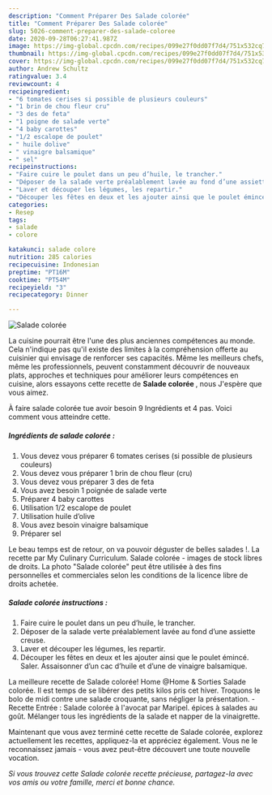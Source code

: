 ```yaml
---
description: "Comment Préparer Des Salade colorée"
title: "Comment Préparer Des Salade colorée"
slug: 5026-comment-preparer-des-salade-coloree
date: 2020-09-28T06:27:41.987Z
image: https://img-global.cpcdn.com/recipes/099e27f0dd07f7d4/751x532cq70/salade-coloree-photo-principale-de-la-recette.jpg
thumbnail: https://img-global.cpcdn.com/recipes/099e27f0dd07f7d4/751x532cq70/salade-coloree-photo-principale-de-la-recette.jpg
cover: https://img-global.cpcdn.com/recipes/099e27f0dd07f7d4/751x532cq70/salade-coloree-photo-principale-de-la-recette.jpg
author: Andrew Schultz
ratingvalue: 3.4
reviewcount: 4
recipeingredient:
- "6 tomates cerises si possible de plusieurs couleurs"
- "1 brin de chou fleur cru"
- "3 des de feta"
- "1 poigne de salade verte"
- "4 baby carottes"
- "1/2 escalope de poulet"
- " huile dolive"
- " vinaigre balsamique"
- " sel"
recipeinstructions:
- "Faire cuire le poulet dans un peu d’huile, le trancher."
- "Déposer de la salade verte préalablement lavée au fond d’une assiette creuse."
- "Laver et découper les légumes, les repartir."
- "Découper les fêtes en deux et les ajouter ainsi que le poulet émincé. Saler. Assaisonner d’un cac d’huile et d’une de vinaigre balsamique."
categories:
- Resep
tags:
- salade
- colore

katakunci: salade colore 
nutrition: 285 calories
recipecuisine: Indonesian
preptime: "PT16M"
cooktime: "PT54M"
recipeyield: "3"
recipecategory: Dinner

---
```



![Salade colorée](https://img-global.cpcdn.com/recipes/099e27f0dd07f7d4/751x532cq70/salade-coloree-photo-principale-de-la-recette.jpg)

La cuisine pourrait être l'une des plus anciennes compétences au monde. Cela n'indique pas qu'il existe des limites à la compréhension offerte au cuisinier qui envisage de renforcer ses capacités. Même les meilleurs chefs, même les professionnels, peuvent constamment découvrir de nouveaux plats, approches et techniques pour améliorer leurs compétences en cuisine, alors essayons cette recette de <strong> Salade colorée </strong>, nous J'espère que vous aimez.

<!--inarticleads1-->

À faire salade colorée tue avoir besoin 9 Ingrédients et 4 pas. Voici comment vous atteindre cette.

##### Ingrédients de salade colorée :

1. Vous devez vous préparer 6 tomates cerises (si possible de plusieurs couleurs)
1. Vous devez vous préparer 1 brin de chou fleur (cru)
1. Vous devez vous préparer 3 des de feta
1. Vous avez besoin 1 poignée de salade verte
1. Préparer 4 baby carottes
1. Utilisation 1/2 escalope de poulet
1. Utilisation  huile d’olive
1. Vous avez besoin  vinaigre balsamique
1. Préparer  sel


Le beau temps est de retour, on va pouvoir déguster de belles salades !. La recette par My Culinary Curriculum. Salade colorée - images de stock libres de droits. La photo &#34;Salade colorée&#34; peut être utilisée à des fins personnelles et commerciales selon les conditions de la licence libre de droits achetée. 

<!--inarticleads2-->

##### Salade colorée instructions :

1. Faire cuire le poulet dans un peu d’huile, le trancher.
1. Déposer de la salade verte préalablement lavée au fond d’une assiette creuse.
1. Laver et découper les légumes, les repartir.
1. Découper les fêtes en deux et les ajouter ainsi que le poulet émincé. Saler. Assaisonner d’un cac d’huile et d’une de vinaigre balsamique.


La meilleure recette de Salade colorée! Home @Home &amp; Sorties Salade colorée. Il est temps de se libérer des petits kilos pris cet hiver. Troquons le bolo de midi contre une salade croquante, sans négliger la présentation. - Recette Entrée : Salade colorée à l&#39;avocat par Maripel. épices à salades au goût. Mélanger tous les ingrédients de la salade et napper de la vinaigrette. 

<!--inarticleads1-->

<p>
Maintenant que vous avez terminé cette recette de Salade colorée, explorez actuellement les recettes, appliquez-la et appréciez également. Vous ne le reconnaissez jamais - vous avez peut-être découvert une toute nouvelle vocation.
</p>

<p>
<i>Si vous trouvez cette Salade colorée recette précieuse, partagez-la avec vos amis ou votre famille, merci et bonne chance.</i>
</p>

